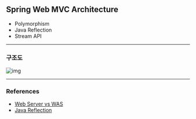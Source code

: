 ## Spring Web MVC Architecture
- Polymorphism
- Java Reflection
- Stream API
    
--- 

### 구조도

![img](https://user-images.githu용busercontent.com/95991654/220713790-28f7deee-2d25-458c-9948-2a46d9d4bc51.png)

---

### References

- [Web Server vs WAS](https://gmlwjd9405.github.io/2018/10/27/webserver-vs-was.html)
- [Java Reflection](https://steady-coding.tistory.com/609)
